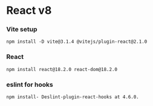 # React v8

### Vite setup

```shell
npm install -D vite@3.1.4 @vitejs/plugin-react@2.1.0
```

### React

```shell
npm install react@18.2.0 react-dom@18.2.0
```

### eslint for hooks

```shell
npm install- Deslint-plugin-react-hooks at 4.6.0.
```
